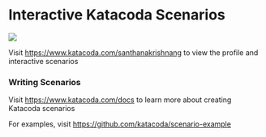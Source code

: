 # Interactive Katacoda Scenarios

[![](http://shields.katacoda.com/katacoda/santhanakrishnang/count.svg)](https://www.katacoda.com/santhanakrishnang "Get your profile on Katacoda.com")

Visit https://www.katacoda.com/santhanakrishnang to view the profile and interactive scenarios

### Writing Scenarios
Visit https://www.katacoda.com/docs to learn more about creating Katacoda scenarios

For examples, visit https://github.com/katacoda/scenario-example
